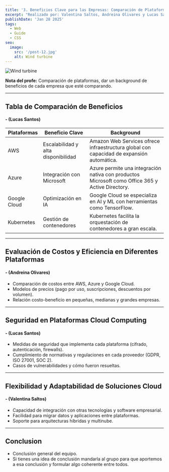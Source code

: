 ```yaml
---
title: '3. Beneficios Clave para las Empresas: Comparación de Plataformas'
excerpt: "Realizado por: Valentina Saltos, Andreina Olivares y Lucas Santos. Descubre cómo la ingeniería de plataformas optimiza el desarrollo de software, mejorando la eficiencia, la automatización y la colaboración en las empresas. Exploramos sus beneficios clave, desde la reducción de costos hasta la aceleración de la entrega de productos, impulsando la innovación y la competitividad en el mercado. 💰"
publishDate: 'Jan 28 2025'
tags:
  - Web
  - Guide
  - CSS
seo:
  image:
    src: '/post-12.jpg'
    alt: Wind turbine
---
```


![Wind turbine](/post-12.jpg)

**Nota del profe:** Comparación de plataformas, dar un background de beneficios de cada empresa que esté comparando.

---

## **Tabla de Comparación de Beneficios**
#### **- (Lucas Santos)**  

| Plataformas   | Beneficio Clave               | Background |
|--------------|------------------------------|------------|
| AWS         | Escalabilidad y alta disponibilidad | Amazon Web Services ofrece infraestructura global con capacidad de expansión automática. |
| Azure       | Integración con Microsoft     | Azure permite una integración nativa con productos Microsoft como Office 365 y Active Directory. |
| Google Cloud | Optimización en IA           | Google Cloud se especializa en AI y ML con herramientas como TensorFlow. |
| Kubernetes  | Gestión de contenedores       | Kubernetes facilita la orquestación de contenedores a gran escala. |

---

## **Evaluación de Costos y Eficiencia en Diferentes Plataformas**
#### **- (Andreina Olivares)**  
- Comparación de costos entre AWS, Azure y Google Cloud.  
- Modelos de precios (pago por uso, suscripciones, descuentos por volumen).  
- Relación costo-beneficio en pequeñas, medianas y grandes empresas.  

---

## **Seguridad en Plataformas Cloud Computing**
#### **- (Lucas Santos)**  
- Medidas de seguridad que implementa cada plataforma (cifrado, autenticación, firewalls).  
- Cumplimiento de normativas y regulaciones en cada proveedor (GDPR, ISO 27001, SOC 2).  
- Casos de vulnerabilidades y cómo fueron resueltas.  

---

## **Flexibilidad y Adaptabilidad de Soluciones Cloud**
#### **- (Valentina Saltos)**  
- Capacidad de integración con otras tecnologías y software empresarial.  
- Facilidad para migrar datos y aplicaciones entre plataformas.  
- Soporte para arquitecturas híbridas y multinube.  

---
## Conclusion
- Conclusión general del equipo.
- Si tienes una idea de conclusión mandarla al grupo para que aportemos a esa conclusión y formular algo coherente entre todos.
